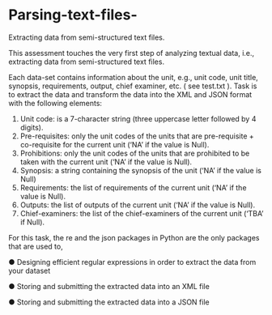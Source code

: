 # Parsing-text-files-
Extracting data from semi-structured text files. 

This assessment touches the very first step of analyzing textual data, i.e., extracting data from semi-structured text files. 

Each data-set contains information about the unit, e.g., unit
code, unit title, synopsis, requirements, output, chief examiner, etc. ( see test.txt ). Task is to
extract the data and transform the data into the XML and JSON format with the following
elements:
1. Unit code: is a 7-character string (three uppercase letter followed by 4 digits).
2. Pre-requisites: only the unit codes of the units that are pre-requisite + co-requisite for
the current unit (‘NA’ if the value is Null).
3. Prohibitions: only the unit codes of the units that are prohibited to be taken with the
current unit (‘NA’ if the value is Null).
4. Synopsis: a string containing the synopsis of the unit (‘NA’ if the value is Null)
5. Requirements: the list of requirements of the current unit (‘NA’ if the value is Null).
6. Outputs: the list of outputs of the current unit (‘NA’ if the value is Null).
7. Chief-examiners: the list of the chief-examiners of the current unit (‘TBA’ if Null).

For this task, the re and the json packages in Python are the only packages
that are used to, 

● Designing efficient regular expressions in order to extract the data from your dataset

● Storing and submitting the extracted data into an XML file

● Storing and submitting the extracted data into a JSON file
